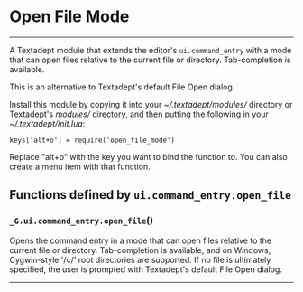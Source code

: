 # Open File Mode
---

A Textadept module that extends the editor's `ui.command_entry` with a mode that can open
files relative to the current file or directory.
Tab-completion is available.

This is an alternative to Textadept's default File Open dialog.

Install this module by copying it into your *~/.textadept/modules/* directory or Textadept's
*modules/* directory, and then putting the following in your *~/.textadept/init.lua*:

	keys['alt+o'] = require('open_file_mode')

Replace "alt+o" with the key you want to bind the function to. You can also create a menu
item with that function.

## Functions defined by `ui.command_entry.open_file`

<a id="_G.ui.command_entry.open_file"></a>
### `_G.ui.command_entry.open_file`()

Opens the command entry in a mode that can open files relative to the current file or
directory.
Tab-completion is available, and on Windows, Cygwin-style '/c/' root directories are supported.
If no file is ultimately specified, the user is prompted with Textadept's default File
Open dialog.


---
